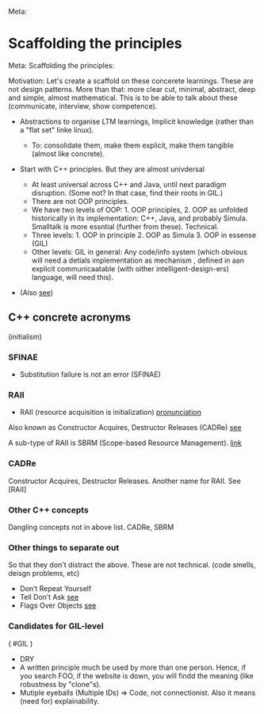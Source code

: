 Meta:
# Scaffolding the principles

Meta: Scaffolding the principles:

Motivation:
Let's create a scaffold on these concerete learnings.
These are not design patterns. More than that: more clear cut, minimal, abstract, deep and simple, almost mathematical.
This is to be able to talk about these (communicate, interview, show competence).
* Abstractions to organise LTM learnings, Implicit knowledge (rather than a "flat set" linke linux).
   * To: consolidate them, make them explicit, make them tangible (almost like concrete).
* Start with C++ principles. But they are almost univdersal
   * At least universal across C++ and Java, until next paradigm disruption.  (Some not? In that case, find their roots in GIL.)
   * There are not OOP principles.
   * We have two levels of OOP: 1. OOP principles, 2. OOP as unfolded historically in its implementation: C++, Java, and probably Simula. Smalltalk is more essntial (further from these). Technical.
   * Three levels: 1. OOP in principle 2. OOP as Simula 3. OOP in essense (GIL)
   * Other levels: GIL in general: Any code/info system (which obvious will need a detials implementation as mechanism , defined in aan explicit communicaatable (with oither intelligent-design-ers) language, will need this).

* (Also [see](./cpp-glossary.md##phrases))


## C++ concrete acronyms
(initialism)
### SFINAE
* Substitution failure is not an error (SFINAE)
### RAII
* RAII (resource acquisition is initialization)
[pronunciation](https://stackoverflow.com/questions/99979/how-do-you-pronounce-raii)

Also known as Constructor Acquires, Destructor Releases (CADRe) [see](https://en.wikipedia.org/wiki/Resource_acquisition_is_initialization)

A sub-type of RAII is SBRM (Scope-based Resource Management). [link](https://en.wikipedia.org/wiki/Resource_acquisition_is_initialization)

### CADRe
Constructor Acquires, Destructor Releases. Another name for RAII. See [RAII]


### Other C++ concepts
Dangling concepts not in above list.
CADRe, SBRM

### Other things to separate out
So that they don't distract the above.
These are not technical.
(code smells, deisgn problems, etc)

* Don’t Repeat Yourself
* Tell Don’t Ask [see](https://deviq.com/encapsulation/)
* Flags Over Objects [see](https://deviq.com/encapsulation/)

### Candidates for GIL-level
( #GIL )
* DRY
* A written principle much be used by more than one person. Hence, if you search FOO, if the website is down, you will findd the meaning (like robustness by "clone"s).
* Mutiple eyeballs (Multiple IDs) => Code, not connectionist. Also it means (need for) explainability.
